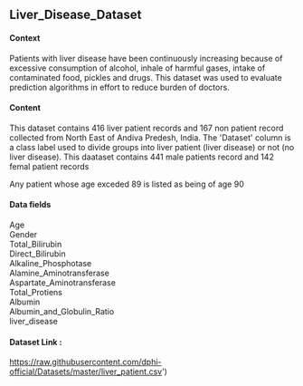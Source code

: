 ## Liver_Disease_Dataset
#### Context

Patients with liver disease have been continuously increasing because of excessive consumption of alcohol, inhale of harmful gases, intake of contaminated food, pickles and drugs. This dataset was used to evaluate prediction algorithms in effort to reduce burden of doctors.

#### Content
This dataset contains 416 liver patient records and 167 non patient record collected from North East of Andiva Predesh, India. The 'Dataset' column is a class label used to divide groups into liver patient (liver disease) or not (no liver disease). This daataset contains 441 male patients record and 142 femal patient records

Any patient whose age exceded 89 is listed as being of age 90

#### Data fields
Age                           
Gender                        
Total_Bilirubin               
Direct_Bilirubin              
Alkaline_Phosphotase          
Alamine_Aminotransferase      
Aspartate_Aminotransferase    
Total_Protiens                
Albumin                       
Albumin_and_Globulin_Ratio    
liver_disease       

#### Dataset Link : 
https://raw.githubusercontent.com/dphi-official/Datasets/master/liver_patient.csv')
